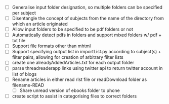 - [ ] Generalise input folder designation, so multiple folders can be specified per subject
- [ ] Disentangle the concept of subjects from the name of the directory from which an article originated
- [ ] Allow input folders to be specified to be pdf folders or not
- [ ] Automatically detect pdfs in folders and support mixed folders w/ pdf + txt file
- [ ] Support file formats other than mhtml
- [ ] Support specifying output list in importList.py according to subject(s) + filter pairs, allowing for creation of arbitrary filter lists
- [ ] create one alreadyAddedArticles.txt for each output folder
- [ ] parse threadreaderapp links using twitter api to return twitter account in list of blogs
- [ ] Rename articles in either read rlst file or readDownload folder as filename-READ
  - [ ] Share unread version of ebooks folder to phone
- [ ] create script to assist in categorising files to correct folders

